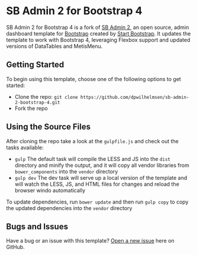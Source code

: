 # SB Admin 2 for Bootstrap 4

SB Admin 2 for Bootstrap 4 is a fork of [SB Admin 2](http://startbootstrap.com/template-overviews/sb-admin-2/), an 
open source, admin dashboard template for [Bootstrap](http://getbootstrap.com/) created by [Start Bootstrap](http://startbootstrap.com/).
It updates the template to work with Bootstrap 4, leveraging Flexbox support and updated versions of DataTables and MetisMenu.

## Getting Started

To begin using this template, choose one of the following options to get started:
* Clone the repo: `git clone https://github.com/dpwilhelmsen/sb-admin-2-bootstrap-4.git`
* Fork the repo

## Using the Source Files

After cloning the repo take a look at the `gulpfile.js` and check out the tasks available:
* `gulp` The default task will compile the LESS and JS into the `dist` directory and minify the output, and it will copy all vendor libraries from `bower_components` into the `vendor` directory
* `gulp dev` The dev task will serve up a local version of the template and will watch the LESS, JS, and HTML files for changes and reload the browser windo automatically

To update dependencies, run `bower update` and then run `gulp copy` to copy the updated dependencies into the `vendor` directory

## Bugs and Issues

Have a bug or an issue with this template? [Open a new issue](https://github.com/dpwilhelmsen/sb-admin-2-bootstrap-4/issues) here on GitHub.